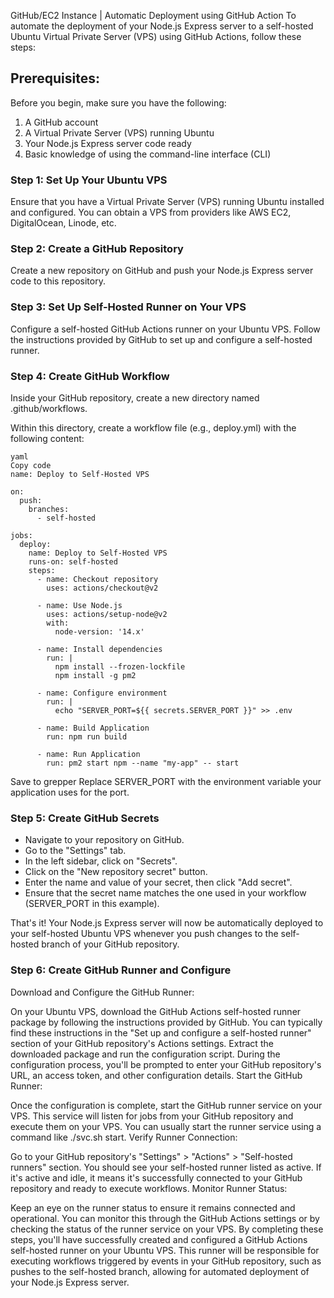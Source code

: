 
GitHub/EC2 Instance | Automatic Deployment using GitHub Action
To automate the deployment of your Node.js Express server to a self-hosted Ubuntu Virtual Private Server (VPS) using GitHub Actions, follow these steps:

## Prerequisites:
Before you begin, make sure you have the following:

1. A GitHub account
2. A Virtual Private Server (VPS) running Ubuntu
2. Your Node.js Express server code ready
3. Basic knowledge of using the command-line interface (CLI)

### Step 1: Set Up Your Ubuntu VPS
Ensure that you have a Virtual Private Server (VPS) running Ubuntu installed and configured. You can obtain a VPS from providers like AWS EC2, DigitalOcean, Linode, etc.

### Step 2: Create a GitHub Repository
Create a new repository on GitHub and push your Node.js Express server code to this repository.

### Step 3: Set Up Self-Hosted Runner on Your VPS
Configure a self-hosted GitHub Actions runner on your Ubuntu VPS. Follow the instructions provided by GitHub to set up and configure a self-hosted runner.

### Step 4: Create GitHub Workflow
Inside your GitHub repository, create a new directory named .github/workflows.

Within this directory, create a workflow file (e.g., deploy.yml) with the following content:

```
yaml
Copy code
name: Deploy to Self-Hosted VPS

on:
  push:
    branches:
      - self-hosted

jobs:
  deploy:
    name: Deploy to Self-Hosted VPS
    runs-on: self-hosted
    steps:
      - name: Checkout repository
        uses: actions/checkout@v2

      - name: Use Node.js
        uses: actions/setup-node@v2
        with:
          node-version: '14.x'

      - name: Install dependencies
        run: |
          npm install --frozen-lockfile
          npm install -g pm2

      - name: Configure environment
        run: |
          echo "SERVER_PORT=${{ secrets.SERVER_PORT }}" >> .env

      - name: Build Application
        run: npm run build

      - name: Run Application
        run: pm2 start npm --name "my-app" -- start
```

Save to grepper
Replace SERVER_PORT with the environment variable your application uses for the port.

### Step 5: Create GitHub Secrets
* Navigate to your repository on GitHub.
* Go to the "Settings" tab.
* In the left sidebar, click on "Secrets".
* Click on the "New repository secret" button.
* Enter the name and value of your secret, then click "Add secret".
* Ensure that the secret name matches the one used in your workflow (SERVER_PORT in this example).

That's it! Your Node.js Express server will now be automatically deployed to your self-hosted Ubuntu VPS whenever you push changes to the self-hosted branch of your GitHub repository.


### Step 6: Create GitHub Runner and Configure

Download and Configure the GitHub Runner:

On your Ubuntu VPS, download the GitHub Actions self-hosted runner package by following the instructions provided by GitHub. You can typically find these instructions in the "Set up and configure a self-hosted runner" section of your GitHub repository's Actions settings.
Extract the downloaded package and run the configuration script. During the configuration process, you'll be prompted to enter your GitHub repository's URL, an access token, and other configuration details.
Start the GitHub Runner:

Once the configuration is complete, start the GitHub runner service on your VPS. This service will listen for jobs from your GitHub repository and execute them on your VPS.
You can usually start the runner service using a command like ./svc.sh start.
Verify Runner Connection:

Go to your GitHub repository's "Settings" > "Actions" > "Self-hosted runners" section.
You should see your self-hosted runner listed as active. If it's active and idle, it means it's successfully connected to your GitHub repository and ready to execute workflows.
Monitor Runner Status:

Keep an eye on the runner status to ensure it remains connected and operational. You can monitor this through the GitHub Actions settings or by checking the status of the runner service on your VPS.
By completing these steps, you'll have successfully created and configured a GitHub Actions self-hosted runner on your Ubuntu VPS. This runner will be responsible for executing workflows triggered by events in your GitHub repository, such as pushes to the self-hosted branch, allowing for automated deployment of your Node.js Express server.